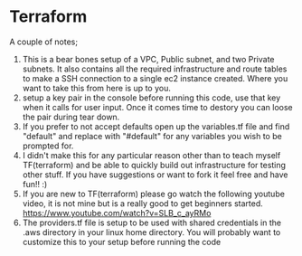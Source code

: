 # Terraform

A couple of notes;
1.  This is a bear bones setup of a VPC, Public subnet, and two Private subnets. It also contains all the required infrastructure and route tables to make
    a SSH connection to a single ec2 instance created. Where you want to take this from here is up to you.
2.  setup a key pair in the console before running this code, use that key when it calls for user input. Once it comes time to destory you can loose the
     pair during tear down. 
3.  If you prefer to not accept defaults open up the variables.tf file and find "default" and replace with "#default" for any variables you wish to be
     prompted for.
4.  I didn't make this for any particular reason other than to teach myself TF(terraform) and be able to quickly build out infrastructure for testing other stuff.       If you have suggestions or want to fork it feel free and have fun!! :)
5.  If you are new to TF(terraform) please go watch the following youtube video, it is not mine but is a really good to get beginners started.
    https://www.youtube.com/watch?v=SLB_c_ayRMo
6.  The providers.tf file is setup to be used with shared credentials in the .aws directory in your linux home directory. You will probably want to customize
    this to your setup before running the code
    
